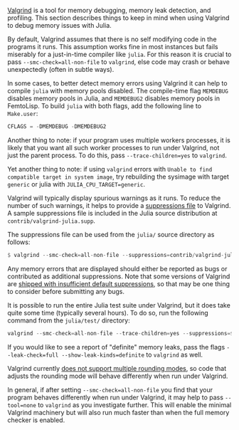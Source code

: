 [Valgrind](https://valgrind.org/) is a tool for memory debugging, memory leak detection, and profiling. This section describes things to keep in mind when using Valgrind to debug memory issues with Julia.

By default, Valgrind assumes that there is no self modifying code in the programs it runs. This assumption works fine in most instances but fails miserably for a just-in-time compiler like `julia`. For this reason it is crucial to pass `--smc-check=all-non-file` to `valgrind`, else code may crash or behave unexpectedly (often in subtle ways).

In some cases, to better detect memory errors using Valgrind it can help to compile `julia` with memory pools disabled. The compile-time flag `MEMDEBUG` disables memory pools in Julia, and `MEMDEBUG2` disables memory pools in FemtoLisp. To build `julia` with both flags, add the following line to `Make.user`:


```julia
CFLAGS = -DMEMDEBUG -DMEMDEBUG2
```
Another thing to note: if your program uses multiple workers processes, it is likely that you want all such worker processes to run under Valgrind, not just the parent process. To do this, pass `--trace-children=yes` to `valgrind`.

Yet another thing to note: if using `valgrind` errors with `Unable to find compatible target in system image`, try rebuilding the sysimage with target `generic` or julia with `JULIA_CPU_TARGET=generic`.

Valgrind will typically display spurious warnings as it runs. To reduce the number of such warnings, it helps to provide a [suppressions file](https://valgrind.org/docs/manual/manual-core.html#manual-core.suppress) to Valgrind. A sample suppressions file is included in the Julia source distribution at `contrib/valgrind-julia.supp`.

The suppressions file can be used from the `julia/` source directory as follows:


```julia
$ valgrind --smc-check=all-non-file --suppressions=contrib/valgrind-julia.supp ./julia progname.jl
```
Any memory errors that are displayed should either be reported as bugs or contributed as additional suppressions. Note that some versions of Valgrind are [shipped with insufficient default suppressions](https://github.com/JuliaLang/julia/issues/8314#issuecomment-55766210), so that may be one thing to consider before submitting any bugs.

It is possible to run the entire Julia test suite under Valgrind, but it does take quite some time (typically several hours). To do so, run the following command from the `julia/test/` directory:


```julia
valgrind --smc-check=all-non-file --trace-children=yes --suppressions=$PWD/../contrib/valgrind-julia.supp ../julia runtests.jl all
```
If you would like to see a report of "definite" memory leaks, pass the flags `--leak-check=full --show-leak-kinds=definite` to `valgrind` as well.

Valgrind currently [does not support multiple rounding modes](https://bugs.kde.org/show_bug.cgi?id=136779), so code that adjusts the rounding mode will behave differently when run under Valgrind.

In general, if after setting `--smc-check=all-non-file` you find that your program behaves differently when run under Valgrind, it may help to pass `--tool=none` to `valgrind` as you investigate further. This will enable the minimal Valgrind machinery but will also run much faster than when the full memory checker is enabled.




